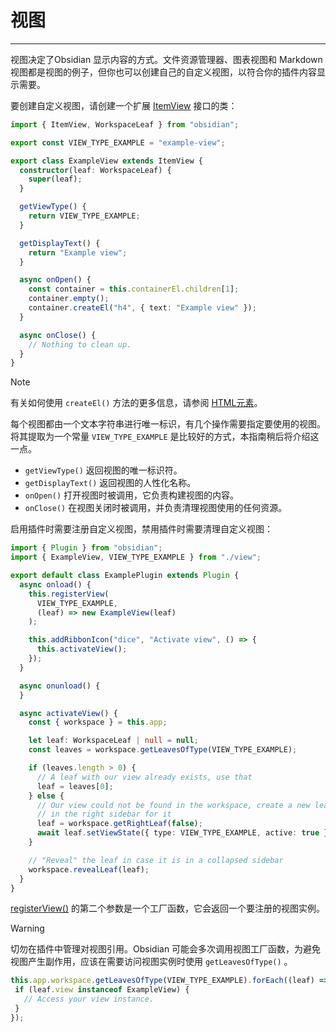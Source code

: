 # 视图
---
视图决定了Obsidian 显示内容的方式。文件资源管理器、图表视图和 Markdown 视图都是视图的例子，但你也可以创建自己的自定义视图，以符合你的插件内容显示需要。

要创建自定义视图，请创建一个扩展 [ItemView](https://docs.obsidian.md/Reference/TypeScript+API/ItemView) 接口的类：

```ts
import { ItemView, WorkspaceLeaf } from "obsidian";

export const VIEW_TYPE_EXAMPLE = "example-view";

export class ExampleView extends ItemView {
  constructor(leaf: WorkspaceLeaf) {
    super(leaf);
  }

  getViewType() {
    return VIEW_TYPE_EXAMPLE;
  }

  getDisplayText() {
    return "Example view";
  }

  async onOpen() {
    const container = this.containerEl.children[1];
    container.empty();
    container.createEl("h4", { text: "Example view" });
  }

  async onClose() {
    // Nothing to clean up.
  }
}
```


> [!NOTE]
> 
> 有关如何使用 `createEl()` 方法的更多信息，请参阅 [HTML元素](./html-elements.md)。

每个视图都由一个文本字符串进行唯一标识，有几个操作需要指定要使用的视图。将其提取为一个常量 `VIEW_TYPE_EXAMPLE` 是比较好的方式，本指南稍后将介绍这一点。

- `getViewType()` 返回视图的唯一标识符。
- `getDisplayText()` 返回视图的人性化名称。
- `onOpen()` 打开视图时被调用，它负责构建视图的内容。
- `onClose()` 在视图关闭时被调用，并负责清理视图使用的任何资源。

启用插件时需要注册自定义视图，禁用插件时需要清理自定义视图：

```ts
import { Plugin } from "obsidian";
import { ExampleView, VIEW_TYPE_EXAMPLE } from "./view";

export default class ExamplePlugin extends Plugin {
  async onload() {
    this.registerView(
      VIEW_TYPE_EXAMPLE,
      (leaf) => new ExampleView(leaf)
    );

    this.addRibbonIcon("dice", "Activate view", () => {
      this.activateView();
    });
  }

  async onunload() {
  }

  async activateView() {
    const { workspace } = this.app;

    let leaf: WorkspaceLeaf | null = null;
    const leaves = workspace.getLeavesOfType(VIEW_TYPE_EXAMPLE);

    if (leaves.length > 0) {
      // A leaf with our view already exists, use that
      leaf = leaves[0];
    } else {
      // Our view could not be found in the workspace, create a new leaf
      // in the right sidebar for it
      leaf = workspace.getRightLeaf(false);
      await leaf.setViewState({ type: VIEW_TYPE_EXAMPLE, active: true });
    }

    // "Reveal" the leaf in case it is in a collapsed sidebar
    workspace.revealLeaf(leaf);
  }
}
```

[registerView()](https://docs.obsidian.md/Reference/TypeScript+API/Plugin/registerView) 的第二个参数是一个工厂函数，它会返回一个要注册的视图实例。


> [!warning] 
> 
> 切勿在插件中管理对视图引用。Obsidian 可能会多次调用视图工厂函数，为避免视图产生副作用，应该在需要访问视图实例时使用 `getLeavesOfType()` 。
> ```ts
> this.app.workspace.getLeavesOfType(VIEW_TYPE_EXAMPLE).forEach((leaf) => {
 >  if (leaf.view instanceof ExampleView) {
 >    // Access your view instance.
 >  }
> });
> ```
